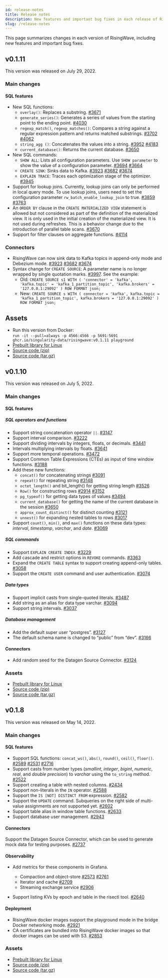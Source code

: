 ```yaml
---
id: release-notes
title: Release notes
description: New features and important bug fixes in each release of RisingWave.
slug: /release-notes
---
```


This page summarizes changes in each version of RisingWave, including new features and important bug fixes. 

## v0.1.11

This version was released on July 29, 2022.

### Main changes

#### SQL features

* New SQL functions:
    * `overlay()`: Replaces a substring. [#3671](https://github.com/singularity-data/risingwave/pull/3671)
    * `generate_series()`: Generates a series of values from the starting point to the ending point. [#4030](https://github.com/singularity-data/risingwave/pull/4030)
    * `regexp_match()`, `regexp_matches()`: Compares a string against a regular expression pattern and returns matched substrings. [#3702](https://github.com/singularity-data/risingwave/pull/3702) [#4062](https://github.com/singularity-data/risingwave/pull/4062)
    * `string_agg ()`: Concatenates the values into a string. [#3952](https://github.com/singularity-data/risingwave/pull/3952) [#4183](https://github.com/singularity-data/risingwave/pull/4183)
    * `current_database()`: Returns the current database.  [#3650](https://github.com/singularity-data/risingwave/pull/3650)
* New SQL commands:
    * `SHOW ALL`: Lists all configuration parameters. Use `SHOW parameter` to show the value of a configuration parameter. [#3694](https://github.com/singularity-data/risingwave/pull/3694) [#3664](https://github.com/singularity-data/risingwave/pull/3664)
    * `CREATE SINK`: Sinks data to Kafka. [#3923](https://github.com/singularity-data/risingwave/pull/3923) [#3682](https://github.com/singularity-data/risingwave/pull/3682) [#3674](https://github.com/singularity-data/risingwave/pull/3674)
    * `EXPLAIN TRACE`: Traces each optimization stage of the optimizer. [#3945](https://github.com/singularity-data/risingwave/pull/3945)
* Support for lookup joins. Currently, lookup joins can only be performed in local query mode. To use lookup joins, users need to set the configuration parameter `rw_batch_enable_lookup_join`  to true.  [#3859](https://github.com/singularity-data/risingwave/pull/3859) [#3763](https://github.com/singularity-data/risingwave/pull/3763)
* An `ORDER BY` clause in the `CREATE MATERIALIZED VIEW` statement is allowed but not considered as part of the definition of the materialized view. It is only used in the initial creation of the materialized view. It is not used during refreshes. This is a behavior change due to the introduction of parallel table scans. [#3670](https://github.com/singularity-data/risingwave/pull/3670)
* Support for filter clauses on aggregate functions. [#4114](https://github.com/singularity-data/risingwave/pull/4114)

### **Connectors**

* RisingWave can now sink data to Kafka topics in append-only mode and Debezium mode. [#3923](https://github.com/singularity-data/risingwave/pull/3923) [#3682](https://github.com/singularity-data/risingwave/pull/3682) [#3674](https://github.com/singularity-data/risingwave/pull/3674)
* Syntax change for `CREATE SOURCE`: A parameter name is no longer wrapped by single quotation marks. [#3997](https://github.com/singularity-data/risingwave/pull/3997). See the example:
    * Old: `CREATE SOURCE s1 WITH ( 'connector' = 'kafka', 'kafka.topic' = 'kafka_1_partition_topic', 'kafka.brokers' = '127.0.0.1:29092' ) ROW FORMAT json;`  
    * New: `CREATE SOURCE s WITH ( connector = 'kafka', kafka.topic = 'kafka_1_partition_topic', kafka.brokers = '127.0.0.1:29092' ) ROW FORMAT json;`


## Assets

* Run this version from Docker: <br/>`run -it --pull=always -p 4566:4566 -p 5691:5691 ghcr.io/singularity-data/risingwave:v0.1.11 playground`
* [Prebuilt library for Linux](https://github.com/singularity-data/risingwave/releases/download/v0.1.11/risingwave-v0.1.11-x86_64-unknown-linux.tar.gz)
* [Source code (zip)](https://github.com/singularity-data/risingwave/archive/refs/tags/v0.1.11.zip)
* [Source code (tar.gz)](https://github.com/singularity-data/risingwave/archive/refs/tags/v0.1.11.tar.gz)




## v0.1.10

This version was released on July 5, 2022.

### Main changes

#### SQL features

##### SQL operators and functions

* Support string concatenation operator `||`. [#3147](https://github.com/singularity-data/risingwave/pull/3147)
* Support interval comparison. [#3222](https://github.com/singularity-data/risingwave/pull/3222)
* Support dividing intervals by integers, floats, or decimals. [#3441](https://github.com/singularity-data/risingwave/pull/3441)
* Intervals multiplying intervals by floats. [#3641](https://github.com/singularity-data/risingwave/pull/3641)
* Support more temporal operations. [#3472](https://github.com/singularity-data/risingwave/pull/3472)
* Support Common Table Expressions (CTEs) as input of time window functions. [#3188](https://github.com/singularity-data/risingwave/pull/3188)
* Add these new functions:
    * `concat()` for concatenating strings [#3091](https://github.com/singularity-data/risingwave/pull/3091)
    * `repeat()` for repeating string [#3148](https://github.com/singularity-data/risingwave/pull/3148)
    * `octet_length()` and bit_length() for getting string length [#3526](https://github.com/singularity-data/risingwave/pull/3526)
    * `Row()` for constructing rows [#2914](https://github.com/singularity-data/risingwave/pull/2914) [#3152](https://github.com/singularity-data/risingwave/pull/3152)
    * `pg_typeof()` for getting data types of values [#3494](https://github.com/singularity-data/risingwave/pull/3494)
    * `current_database()` for getting the name of the current database in the session [#3650](https://github.com/singularity-data/risingwave/pull/3650)
    * `approx_count_distinct()` for distinct counting [#3121](https://github.com/singularity-data/risingwave/pull/3121)
    * `unnest()` for expanding nested tables to rows [#3017](https://github.com/singularity-data/risingwave/pull/3017) 
* Support `count()`, `min()`, and `max()` functions on these data types: *interval*, *timestamp*, *varchar*, and *date*. [#3069](https://github.com/singularity-data/risingwave/pull/3069)

##### SQL commands

* Support `EXPLAIN CREATE INDEX`. [#3229](https://github.com/singularity-data/risingwave/pull/3229)
* Add cascade and restrict options in `REVOKE` commands. [#3363](https://github.com/singularity-data/risingwave/pull/3363)
* Expand the `CREATE TABLE` syntax to support creating append-only tables. [#3058](https://github.com/singularity-data/risingwave/pull/3058)
* Support the `CREATE USER` command and user authentication. [#3074](https://github.com/singularity-data/risingwave/pull/3074)

##### Data types

* Support implicit casts from single-quoted literals. [#3487](https://github.com/singularity-data/risingwave/pull/3487)
* Add string as an alias for data type varchar.  [#3094](https://github.com/singularity-data/risingwave/pull/3094)
* Support string intervals.  [#3037](https://github.com/singularity-data/risingwave/pull/3037)

##### Database management

* Add the default super user “postgres”.  [#3127](https://github.com/singularity-data/risingwave/pull/3127)
* The default schema name is changed to “public” from “dev”.  [#3166](https://github.com/singularity-data/risingwave/pull/3166)

#### Connectors

* Add random seed for the Datagen Source Connector. [#3124](https://github.com/singularity-data/risingwave/pull/3124)

### Assets

* [Prebuilt library for Linux](https://github.com/singularity-data/risingwave/releases/download/v0.1.10/risingwave-v0.1.10-x86_64-unknown-linux.tar.gz) 
* [Source code (zip)](https://github.com/singularity-data/risingwave/archive/refs/tags/v0.1.10.zip)
* [Source code (tar.gz)](https://github.com/singularity-data/risingwave/archive/refs/tags/v0.1.10.tar.gz)


## v0.1.8

This version was released on May 14, 2022. 

### Main changes

#### SQL features

* Support SQL functions: `concat_ws()`, `abs()`, `round()`, `ceil()`, `floor()`. [#2589](https://github.com/singularity-data/risingwave/pull/2589) [#2531](https://github.com/singularity-data/risingwave/pull/2531) [#2716](https://github.com/singularity-data/risingwave/pull/2716)
* Support casts from number types (*smallint*, *integer*, *bigint*, *numeric*, *real*, and *double precision*) to *varchar* using the `to_string` method. [#2522](https://github.com/singularity-data/risingwave/pull/2522)
* Support creating a table with nested columns. [#2434](https://github.com/singularity-data/risingwave/pull/2434)
* Support non-literals in the `IN` operator. [#2588](https://github.com/singularity-data/risingwave/pull/2588)
* Support the `IS [NOT] DISTINCT FROM` expression. [#2582](https://github.com/singularity-data/risingwave/pull/2582)
* Support the `UPDATE` command. Subqueries on the right side of multi-value assignments are not supported yet. [#2602](https://github.com/singularity-data/risingwave/pull/2602)
* Support table alias in window table functions. [#2633](https://github.com/singularity-data/risingwave/pull/2633)
* Support database user management. [#2943](https://github.com/singularity-data/risingwave/pull/2943)

#### Connectors

Support the Datagen Source Connector, which can be used to generate mock data for testing purposes. [#2737](https://github.com/singularity-data/risingwave/pull/2737)

#### Observability

* Add metrics for these components in Grafana.
    * Compaction and object-store  [#2573](https://github.com/singularity-data/risingwave/pull/2573) [#2761](https://github.com/singularity-data/risingwave/pull/2761)
    * Iterator and cache [#2709](https://github.com/singularity-data/risingwave/pull/2709)
    * Streaming exchange service [#2906](https://github.com/singularity-data/risingwave/pull/2906)


* Support listing KVs by epoch and table in the risectl tool. [#2640](https://github.com/singularity-data/risingwave/pull/2640)

#### Deployment

* RisingWave docker images support the playground mode in the bridge Docker networking mode. [#2921](https://github.com/singularity-data/risingwave/pull/2921)
* CA certificates are bundled into RisingWave docker images so that docker images can be used with S3. [#2853](https://github.com/singularity-data/risingwave/pull/2853)

### Assets

* [Prebuilt library for Linux](https://github.com/singularity-data/risingwave/releases/download/v0.1.8/risingwave-v0.1.8-x86_64-unknown-linux.tar.gz)
* [Source code (zip)](https://github.com/singularity-data/risingwave/archive/refs/tags/v0.1.8.zip) 
* [Source code (tar.gz)](https://github.com/singularity-data/risingwave/archive/refs/tags/v0.1.8.tar.gz)